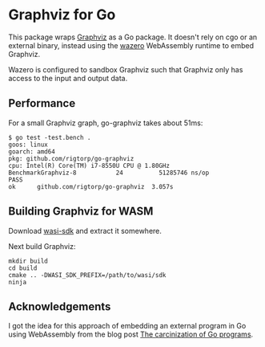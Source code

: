 # Graphviz for Go

This package wraps [Graphviz](https://graphviz.org/) as a Go package. It doesn't
rely on cgo or an external binary, instead using the
[wazero](https://wazero.io/) WebAssembly runtime to embed Graphviz.

Wazero is configured to sandbox Graphviz such that Graphviz only has access to
the input and output data.

## Performance

For a small Graphviz graph, go-graphviz takes about 51ms:

```shell
$ go test -test.bench .
goos: linux
goarch: amd64
pkg: github.com/rigtorp/go-graphviz
cpu: Intel(R) Core(TM) i7-8550U CPU @ 1.80GHz
BenchmarkGraphviz-8           24          51285746 ns/op
PASS
ok      github.com/rigtorp/go-graphviz  3.057s
```

## Building Graphviz for WASM

Download [wasi-sdk](https://github.com/WebAssembly/wasi-sdk) and extract it
somewhere.

Next build Graphviz:

```shell
mkdir build
cd build
cmake .. -DWASI_SDK_PREFIX=/path/to/wasi/sdk
ninja
```

## Acknowledgements

I got the idea for this approach of embedding an external program in Go using
WebAssembly from the blog post [The carcinization of Go
programs](https://xeiaso.net/blog/carcinization-golang).
